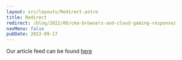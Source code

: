 ```yaml
---
layout: src/layouts/Redirect.astro
title: Redirect
redirect: /blog/2022/06/cma-browsers-and-cloud-gaming-response/
navMenu: false
pubDate: 2022-09-17
---
```

<div>
Our article feed can be found <a href="/blog/2022/06/cma-browsers-and-cloud-gaming-response/">here</a>
</div>
